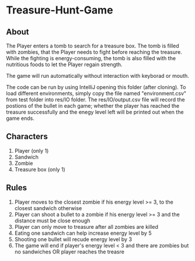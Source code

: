 # Treasure-Hunt-Game

## About
The Player enters a tomb to search for a treasure box. The tomb is filled with zombies, that the
Player needs to fight before reaching the treasure. While the fighting is energy-consuming, the
tomb is also filled with the nutritious foods to let the Player regain strength. <br>

The game will run automatically without interaction with keyborad or mouth. <br>

The code can be run by using IntelliJ opening this folder (after cloning). To load different environments, simply copy the file named "environment.csv" from test folder into res/IO folder. The res/IO/output.csv file will record the postions of the bullet in each game; whether the player has reached the treasure successfully and the enegy level left will be printed out when the game ends.


## Characters
1. Player (only 1)
2. Sandwich
3. Zombie
4. Treasure box (only 1)


## Rules
<ol> 
  <li>Player moves to the closest zombie if his energy level >= 3, to the closest sandwich otherwise</li> 
  <li>Player can shoot a bullet to a zombie if his energy level >= 3 and the distance must be close enough</li>
  <li>Player can only move to treasure after all zombies are killed</li>
  <li>Eating one sandwich can help increase energy level by 5</li>
  <li>Shooting one bullet will recude energy level by 3</li>
  <li>The game will end if player's energy level < 3 and there are zombies but no sandwiches OR player reaches the treasre</li>
</ol>
